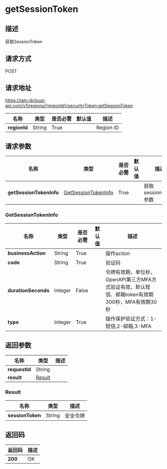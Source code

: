 # getSessionToken


## 描述
获取SessionToken

## 请求方式
POST

## 请求地址
https://iam.jdcloud-api.com/v1/regions/{regionId}/securityToken:getSessionToken

|名称|类型|是否必需|默认值|描述|
|---|---|---|---|---|
|**regionId**|String|True||Region ID|

## 请求参数
|名称|类型|是否必需|默认值|描述|
|---|---|---|---|---|
|**getSessionTokenInfo**|[GetSessionTokenInfo](##GetSessionTokenInfo)|True||获取sessionToken参数|

### <a name="GetSessionTokenInfo">GetSessionTokenInfo</a>
|名称|类型|是否必需|默认值|描述|
|---|---|---|---|---|
|**businessAction**|String|True||操作action|
|**code**|String|True||验证码|
|**durationSeconds**|Integer|False||令牌有效期，单位秒，OpenAPI第三方MFA方式验证有效，默认短信、邮箱token有效期300秒，MFA有效期30秒|
|**type**|Integer|True||操作保护验证方式：1-短信,2-邮箱,3-MFA|

## 返回参数
|名称|类型|描述|
|---|---|---|
|**requestId**|String||
|**result**|[Result](##Result)||


### <a name="Result">Result</a>
|名称|类型|描述|
|---|---|---|
|**sessionToken**|String|安全令牌|

## 返回码
|返回码|描述|
|---|---|
|**200**|OK|
